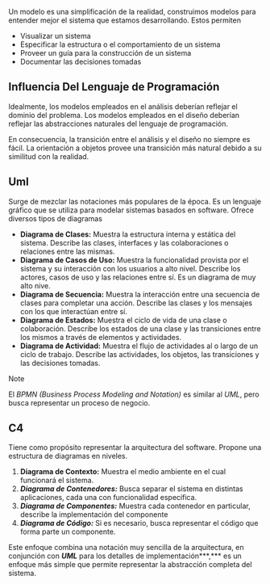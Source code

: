 Un modelo es una simplificación de la realidad, construimos modelos para entender mejor el sistema que estamos desarrollando. Estos permiten

- Visualizar un sistema
- Especificar la estructura o el comportamiento de un sistema
- Proveer un guía para la construcción de un sistema
- Documentar las decisiones tomadas

## Influencia Del Lenguaje de Programación

Idealmente, los modelos empleados en el análisis deberían reflejar el dominio del problema. Los modelos empleados en el diseño deberían reflejar las abstracciones naturales del lenguaje de programación.

En consecuencia, la transición entre el análisis y el diseño no siempre es fácil. La orientación a objetos provee una transición más natural debido a su similitud con la realidad.

## Uml

Surge de mezclar las notaciones más populares de la época. Es un lenguaje gráfico que se utiliza para modelar sistemas basados en software. Ofrece diversos tipos de diagramas

- **Diagrama de Clases:** Muestra la estructura interna y estática del sistema. Describe las clases, interfaces y las colaboraciones o relaciones entre las mismas.
- **Diagrama de Casos de Uso:** Muestra la funcionalidad provista por el sistema y su interacción con los usuarios a alto nivel. Describe los actores, casos de uso y las relaciones entre sí. Es un diagrama de muy alto nive.
- **Diagrama de Secuencia:** Muestra la interacción entre una secuencia de clases para completar una acción. Describe las clases y los mensajes con los que interactúan entre sí.
- **Diagrama de Estados:** Muestra el ciclo de vida de una clase o colaboración. Describe los estados de una clase y las transiciones entre los mismos a través de elementos y actividades.
- **Diagrama de Actividad:** Muestra el flujo de actividades al o largo de un ciclo de trabajo. Describe las actividades, los objetos, las transiciones y las decisiones tomadas.

> [!note]
> El *BPMN (Business Process Modeling and Notation)* es similar al *UML*, pero busca representar un proceso de negocio.

## C4

Tiene como propósito representar la arquitectura del software. Propone una estructura de diagramas en niveles.

1. **Diagrama de Contexto:** Muestra el medio ambiente en el cual funcionará el sistema.
2. ***Diagrama de Contenedores:*** Busca separar el sistema en distintas aplicaciones, cada una con funcionalidad específica.
3. ***Diagrama de Componentes:*** Muestra cada contenedor en particular, describe la implementación del componente
4. ***Diagrama de Código:*** Si es necesario, busca representar el código que forma parte un componente.

Este enfoque combina una notación muy sencilla de la arquitectura, en conjunción con ***UML*** para los detalles de implementación***,*** es un enfoque más simple que permite representar la abstracción completa del sistema.

